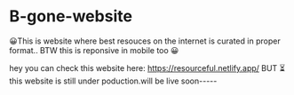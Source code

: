 # B-gone-website
😀This is website where best resouces on the internet is curated in proper format..
BTW this is reponsive in mobile too 😀

hey you can check this website here: https://resourceful.netlify.app/
                      BUT
⏳this website is still under poduction.will be live soon-----
